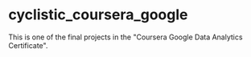 # cyclistic_coursera_google

This is one of the final projects in the "Coursera Google Data Analytics Certificate".
